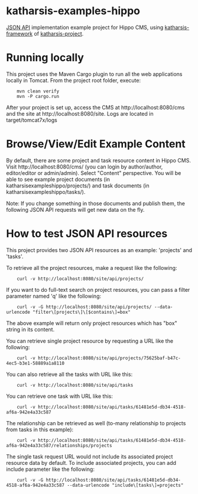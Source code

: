 # katharsis-examples-hippo
[JSON API](http://jsonapi.org/) implementation example project for Hippo CMS,
using [katharsis-framework](https://github.com/katharsis-project/katharsis-framework)
of [katharsis-project](https://github.com/katharsis-project).


# Running locally

This project uses the Maven Cargo plugin to run all the web applications locally in Tomcat.
From the project root folder, execute:

```
    mvn clean verify
    mvn -P cargo.run
```

After your project is set up, access the CMS at http://localhost:8080/cms and the site at http://localhost:8080/site.
Logs are located in target/tomcat7x/logs

# Browse/View/Edit Example Content

By default, there are some project and task resource content in Hippo CMS.
Visit http://localhost:8080/cms/ (you can login by author/author, editor/editor or admin/admin).
Select "Content" perspective. You will be able to see example project documents (in katharsisexampleshippo/projects/) and
task documents (in katharsisexampleshippo/tasks/).

Note: If you change something in those documents and publish them, the following JSON API requests will get new data on the fly.

# How to test JSON API resources

This project provides two JSON API resources as an example: 'projects' and 'tasks'.

To retrieve all the project resources, make a request like the following:

```
    curl -v http://localhost:8080/site/api/projects/
```

If you want to do full-text search on project resources, you can pass a filter parameter named 'q' like the following:

```
    curl -v -G http://localhost:8080/site/api/projects/ --data-urlencode "filter\[projects\]\[$contains\]=box"
```

The above example will return only project resources which has "box" string in its content.

You can retrieve single project resource by requesting a URL like the following:

```
    curl -v http://localhost:8080/site/api/projects/75625baf-b47c-4ec5-b3e1-58889a1a8110
```

You can also retrieve all the tasks with URL like this:

```
    curl -v http://localhost:8080/site/api/tasks
```

You can retrieve one task with URL like this:

```
    curl -v http://localhost:8080/site/api/tasks/61481e5d-db34-4518-af6a-942e4a33c587
```

The relationship can be retrieved as well (to-many relationship to projects from tasks in this example):

```
    curl -v http://localhost:8080/site/api/tasks/61481e5d-db34-4518-af6a-942e4a33c587/relationships/projects
```

The single task request URL would not include its associated project resource data by default.
To include associated projects, you can add include parameter like the following:

```
    curl -v -G http://localhost:8080/site/api/tasks/61481e5d-db34-4518-af6a-942e4a33c587 --data-urlencode "include\[tasks\]=projects"
```

